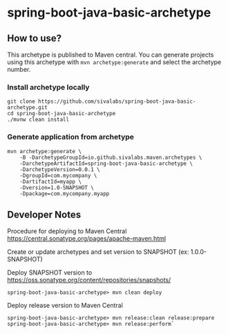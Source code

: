 # spring-boot-java-basic-archetype

## How to use?

This archetype is published to Maven central. 
You can generate projects using this archetype with `mvn archetype:generate` and select the archetype number.

### Install archetype locally

```
git clone https://github.com/sivalabs/spring-boot-java-basic-archetype.git
cd spring-boot-java-basic-archetype
./mvnw clean install
```

### Generate application from archetype

```
mvn archetype:generate \
    -B -DarchetypeGroupId=io.github.sivalabs.maven.archetypes \
    -DarchetypeArtifactId=spring-boot-java-basic-archetype \
    -DarchetypeVersion=0.0.1 \
    -DgroupId=com.mycompany \
    -DartifactId=myapp \
    -Dversion=1.0-SNAPSHOT \
    -Dpackage=com.mycompany.myapp
```


## Developer Notes

Procedure for deploying to Maven Central https://central.sonatype.org/pages/apache-maven.html

Create or update archetypes and set version to SNAPSHOT (ex: 1.0.0-SNAPSHOT)

Deploy SNAPSHOT version to https://oss.sonatype.org/content/repositories/snapshots/

`spring-boot-java-basic-archetype> mvn clean deploy`

Deploy release version to Maven Central

```
spring-boot-java-basic-archetype> mvn release:clean release:prepare
spring-boot-java-basic-archetype> mvn release:perform`
```
